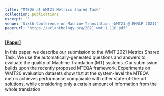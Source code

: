 ```yaml
---
title: "MTEQA at WMT21 Metrics Shared Task"
collection: publications
excerpt: ''
venue: 'Sixth Conference on Machine Translation (WMT21 @ EMNLP 2021)'
paperurl: 'https://aclanthology.org/2021.wmt-1.110.pdf'
---
```


[**[Paper]**](https://aclanthology.org/2021.wmt-1.110.pdf)

In this paper, we describe our submission to the WMT 2021 Metrics Shared Task. We use the automatically-generated questions and answers to evaluate the quality of Machine Translation (MT) systems. Our submission builds upon the recently proposed MTEQA framework. Experiments on WMT20 evaluation datasets show that at the system-level the MTEQA metric achieves performance comparable with other state-of-the-art solutions, while considering only a certain amount of information from the whole translation.
